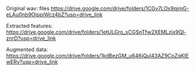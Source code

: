 Original wav: files  https://drive.google.com/drive/folders/1CGv7LOx9qjmG-eLAu0nb9OippiWcz4bZ?usp=drive_link 

Extracted features: https://drive.google.com/drive/folders/1etULGro_sCGSnTfw2XEMLzjx9Ql-znrD?usp=drive_link

Augmented data: https://drive.google.com/drive/folders/1kdBezGM_u646jQul43AZ9CoZqKIEwERv?usp=drive_link
